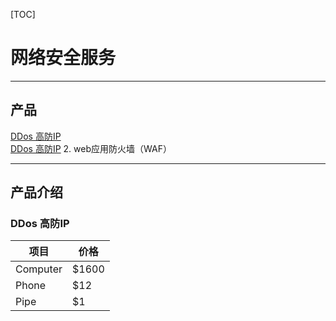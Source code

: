 [TOC]

# 网络安全服务
***
## 产品

[DDos 高防IP](#1)  
    [DDos 高防IP](#2) 
2. web应用防火墙（WAF）
***
## 产品介绍
<h3 id="1">DDos 高防IP</h3>

项目     | 价格
-------- | ---
Computer | $1600
Phone    | $12
Pipe     | $1